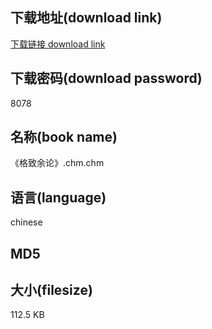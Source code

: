 ## 下载地址(download link)
[下载链接 download link](https://tutu365.netlify.app/?s=%E3%80%8A%E6%A0%BC%E8%87%B4%E4%BD%99%E8%AE%BA%E3%80%8B.chm)

## 下载密码(download password)
8078

## 名称(book name)
《格致余论》.chm.chm

## 语言(language)
chinese

## MD5


## 大小(filesize)
112.5 KB
